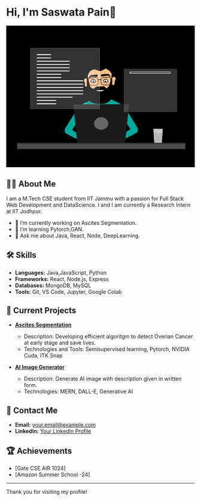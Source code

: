# Hi, I'm Saswata Pain👋

![Header](https://github.com/saswatapain17/saswatapain17/blob/main/thoughtworks-gif_dribbble.gif)

## 👨‍💻 About Me
I am a M.Tech CSE student from IIT Jammu  with a passion for Full Stack Web Development and DataScience. I and I am currently a Research Intern at IIT Jodhpur.

- 🔭 I’m currently working on Ascites Segmentation.
- 🌱 I’m learning Pytorch,GAN.
- 💬 Ask me about Java, React, Node, DeepLearning.

## 🛠️ Skills
- **Languages:** Java,JavaScript, Python
- **Frameworks:** React, Node.js, Express
- **Databases:** MongoDB, MySQL
- **Tools:** Git, VS Code, Jupyter, Google Colab

## 🚀 Current Projects
- **[Ascites Segmentation]()**
  - Description: Developing efficient algoritgm to detect Overian Cancer at early stage and save lives.
  - Technologies and Tools: Semisupervised learning, Pytorch, NVIDIA Cuda, ITK Snap

- **[AI Image Generator]()**
  - Description: Generate AI image with description given in written form.
  - Technologies: MERN, DALL-E, Generative AI


## 📧 Contact Me
- **Email:** [your.email@example.com](saswatapain17@gmail.com)
- **LinkedIn:** [Your LinkedIn Profile](https://www.linkedin.com/in/saswata-pain-b51193250/)

## 🏆 Achievements
- [Gate CSE AIR 1024]
- [Amazon Summer School -24]

---

Thank you for visiting my profile!

